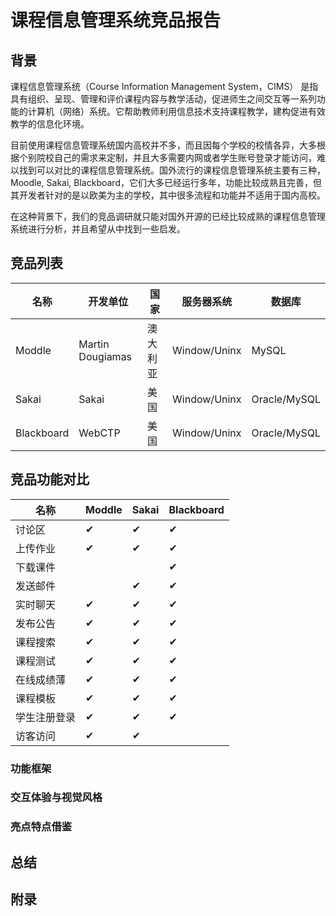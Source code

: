 # 课程信息管理系统竞品报告

## 背景
课程信息管理系统（Course Information Management System，CIMS） 是指具有组织、呈现、管理和评价课程内容与教学活动，促进师生之间交互等一系列功能的计算机（网络）系统。它帮助教师利用信息技术支持课程教学，建构促进有效教学的信息化环境。

目前使用课程信息管理系统国内高校并不多，而且因每个学校的校情各异，大多根据个别院校自己的需求来定制，并且大多需要内网或者学生账号登录才能访问，难以找到可以对比的课程信息管理系统。国外流行的课程信息管理系统主要有三种，Moodle, Sakai, Blackboard，它们大多已经运行多年，功能比较成熟且完善，但其开发者针对的是以欧美为主的学校，其中很多流程和功能并不适用于国内高校。

在这种背景下，我们的竞品调研就只能对国外开源的已经比较成熟的课程信息管理系统进行分析，并且希望从中找到一些启发。

## 竞品列表
| 名称 | 开发单位 | 国家 | 服务器系统 | 数据库 |
| ---- | ---- | ---- | ----| ----|
| Moddle | Martin Dougiamas | 澳大利亚 | Window/Uninx| MySQL |
| Sakai | Sakai | 美国 | Window/Uninx| Oracle/MySQL |
| Blackboard | WebCTP | 美国 | Window/Uninx| Oracle/MySQL |

## 竞品功能对比
| 名称 | Moddle |Sakai |  Blackboard | 
| ---- | ---- | ---- | ----| 
| 讨论区  | ✔ | ✔ | ✔ |
| 上传作业| ✔ | ✔ | ✔ |
| 下载课件|   |   | ✔ |
| 发送邮件|   | ✔ | ✔ |
| 实时聊天| ✔ | ✔ | ✔ |
| 发布公告| ✔ | ✔ | ✔ |
| 课程搜索| ✔ | ✔ | ✔ |
| 课程测试| ✔ | ✔ | ✔ |
| 在线成绩薄| ✔ | ✔ | ✔ |
| 课程模板| ✔ | ✔ | ✔ |
| 学生注册登录| ✔ | ✔ | ✔ |
| 访客访问| ✔ | ✔ |  |



### 功能框架
### 交互体验与视觉风格
### 亮点特点借鉴
## 总结
## 附录
